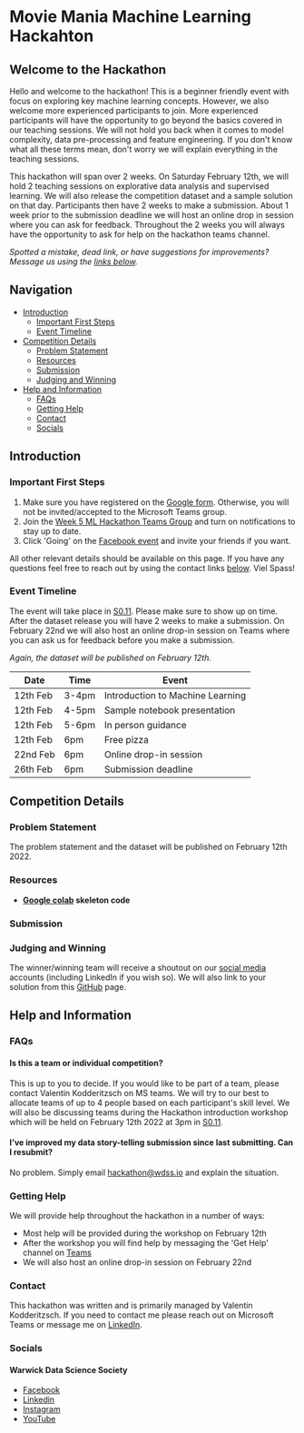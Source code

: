 # Movie Mania Machine Learning Hackahton

## Welcome to the Hackathon

Hello and welcome to the hackathon! This is a beginner friendly event with focus on exploring key machine learning concepts. However, we also welcome more experienced participants to join. More experienced participants will have the opportunity to go beyond the basics covered in our teaching sessions. We will not hold you back when it comes to model complexity, data pre-processing and feature engineering. If you don't know what all these terms mean, don't worry we will explain everything in the teaching sessions.

This hackathon will span over 2 weeks. On Saturday February 12th, we will hold 2 teaching sessions on explorative data analysis and supervised learning. We will also release the competition dataset and a sample solution on that day. Participants then have 2 weeks to make a submission. About 1 week prior to the submission deadline we will host an online drop in session where you can ask for feedback. Throughout the 2 weeks you will always have the opportunity to ask for help on the hackathon teams channel.

*Spotted a mistake, dead link, or have suggestions for improvements? Message us using the [links below](#contact).*

## Navigation

* [Introduction](#introduction)
  * [Important First Steps](#important-first-steps)
  * [Event Timeline](#event-timeline)
* [Competition Details](#competition-details)
  * [Problem Statement](#problem-statement)
  * [Resources](#resources)
  * [Submission](#submission)
  * [Judging and Winning](#Judging-and-Winning)
* [Help and Information](#help-and-information)
  * [FAQs](#faqs)
  * [Getting Help](#getting-help)
  * [Contact](#contact)
  * [Socials](#socials)

## Introduction

### Important First Steps

1. Make sure you have registered on the [Google form](https://forms.gle/Mdb7qhXZWdPEABdz7). Otherwise, you will not be invited/accepted to the Microsoft Teams group.
2. Join the [Week 5 ML Hackathon Teams Group]() and turn on notifications to stay up to date.
3. Click 'Going' on the [Facebook event]() and invite your friends if you want.

All other relevant details should be available on this page. If you have any questions feel free to reach out by using the contact links [below](#contact). Viel Spass!

### Event Timeline

The event will take place in [S0.11](https://warwick.ac.uk/services/sg/spa/centraltimetabling/roominformation/centrallytimetabledrooms/capacity/s011/). Please make sure to show up on time. After the dataset release you will have 2 weeks to make a submission. On February 22nd we will also host an online drop-in session on Teams where you can ask us for feedback before you make a submission.

*Again, the dataset will be published on February 12th.*

| Date     | Time  | Event                            |
|----------|-------|----------------------------------|
| 12th Feb | 3-4pm | Introduction to Machine Learning |
| 12th Feb | 4-5pm | Sample notebook presentation     |
| 12th Feb | 5-6pm | In person guidance               |
| 12th Feb | 6pm   | Free pizza                       |
| 22nd Feb | 6pm   | Online drop-in session           |
| 26th Feb | 6pm   | Submission deadline              |

## Competition Details

### Problem Statement

The problem statement and the dataset will be published on February 12th 2022.

### Resources

- **[Google colab]() skeleton code**

### Submission

### Judging and Winning

The winner/winning team will receive a shoutout on our [social media](#contact) accounts (including LinkedIn if you wish so). We will also link to your solution from this [GitHub](https://github.com/warwickdatasciencesociety) page.

## Help and Information

### FAQs

#### Is this a team or individual competition?

This is up to you to decide. If you would like to be part of a team, please contact Valentin Kodderitzsch on MS teams. We will try to our best to allocate teams of up to 4 people based on each participant's skill level. We will also be discussing teams during the Hackathon introduction workshop which will be held on February 12th 2022 at 3pm in [S0.11](https://warwick.ac.uk/services/sg/spa/centraltimetabling/roominformation/centrallytimetabledrooms/capacity/s011/).

#### I've improved my data story-telling submission since last submitting. Can I resubmit?

No problem. Simply email [hackathon@wdss.io](mailto:hackathon@wdss.io) and explain the situation.

### Getting Help

We will provide help throughout the hackathon in a number of ways:
- Most help will be provided during the workshop on February 12th
- After the workshop you will find help by messaging the 'Get Help' channel on [Teams]()
- We will also host an online drop-in session on February 22nd

### Contact

This hackathon was written and is primarily managed by Valentin Kodderitzsch. If you need to contact me please reach out on Microsoft Teams or message me on [LinkedIn](https://www.linkedin.com/in/valentinkodd/).

### Socials

#### Warwick Data Science Society

- [Facebook](https://link.wdss.io/facebook)
- [Linkedin](https://link.wdss.io/linkedin)
- [Instagram](https://link.wdss.io/instagram)
- [YouTube](https://link.wdss.io/youtube)